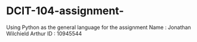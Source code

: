 # DCIT-104-assignment-
Using Python as the general language for the assignment 
Name : Jonathan Wilchield Arthur 
ID : 10945544
